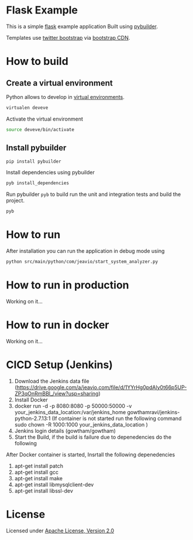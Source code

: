 # Flask Example 

This is a simple [flask](http://flask.pocoo.org/) example application Built using [pybuilder](http://pybuilder.github.com).

Templates use [twitter bootstrap](http://twitter.github.com/bootstrap/) via [bootstrap CDN](http://bootstrapcdn.com).

# How to build

## Create a virtual environment

Python allows to develop in [virtual environments](http://pypi.python.org/pypi/virtualenv).

```bash
virtualen deveve
```

Activate the virtual environment

```bash
source deveve/bin/activate
```

## Install pybuilder

```bash
pip install pybuilder
```

 Install dependencies using pybuilder
```bash
pyb install_dependencies
```

Run pybuilder `pyb` to build run the unit and integration tests and build the project.
```bash
pyb
```

# How to run

After installation you can run the application in debug mode using
```bash
python src/main/python/com/jeavio/start_system_analyzer.py
```

# How to run in production
Working on it...

# How to run in docker
Working on it...

# CICD Setup (Jenkins)
1) Download the Jenkins data file (https://drive.google.com/a/jeavio.com/file/d/1YYrHg0pdAly0t66p5UP-ZP3qOnRmBBl_/view?usp=sharing)
2) Install Docker
3) docker run -d -p 8080:8080 -p 50000:50000 -v your_jenkins_data_location:/var/jenkins_home gowthamravi/jenkins-python-2.7.13:1 (If container is not started run the following command sudo chown -R 1000:1000 your_jenkins_data_location )
4) Jenkins login details (gowtham/gowtham)
5) Start the Build, if the build is failure due to depenedencies do the following

After Docker container is started, Insrtall the following depenedencies

1) apt-get install patch
2) apt-get install gcc
3) apt-get install make
4) apt-get install libmysqlclient-dev
5) apt-get install libssl-dev

# License

Licensed under [Apache License, Version 2.0](http://www.apache.org/licenses/LICENSE-2.0.html)
